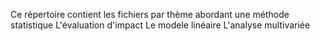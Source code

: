 Ce répertoire contient les fichiers par thème abordant une méthode statistique
L'évaluation d'impact
Le modele linéaire
L'analyse multivariée
